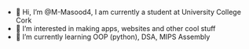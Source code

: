 - 👋 Hi, I’m @M-Masood4, I am currently a student at University College Cork
- 👀 I’m interested in making apps, websites and other cool stuff
- 🌱 I’m currently learning OOP (python), DSA, MIPS Assembly


<!---
M-Masood4/M-Masood4 is a ✨ special ✨ repository because its `README.md` (this file) appears on your GitHub profile.
You can click the Preview link to take a look at your changes.
- ⚡ Fun fact: ...
--->
